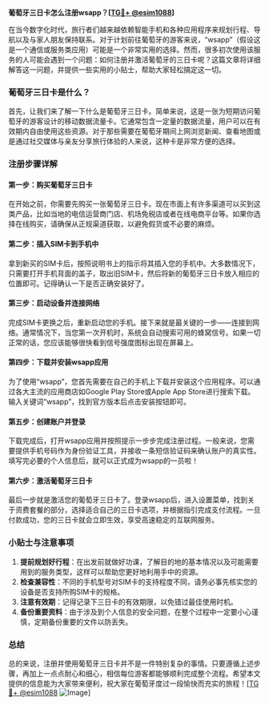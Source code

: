 **葡萄牙三日卡怎么注册wsapp？[[TG💪+ @esim1088](https://t.me/s/esim1088)]**

在当今数字化时代，旅行者们越来越依赖智能手机和各种应用程序来规划行程、导航以及与家人朋友保持联系。对于计划前往葡萄牙的游客来说，“wsapp”（假设这是一个通信或服务类应用）可能是一个非常实用的选择。然而，很多初次使用该服务的人可能会遇到一个问题：如何注册并激活葡萄牙的三日卡呢？这篇文章将详细解答这一问题，并提供一些实用的小贴士，帮助大家轻松搞定这一切。

### 葡萄牙三日卡是什么？

首先，让我们来了解一下什么是葡萄牙三日卡。简单来说，这是一张为短期访问葡萄牙的游客设计的移动数据流量卡。它通常包含一定量的数据流量，用户可以在有效期内自由使用这些资源。对于那些需要在葡萄牙期间上网浏览新闻、查看地图或是通过社交媒体与亲友分享旅行体验的人来说，这种卡是非常方便的选择。

### 注册步骤详解

#### 第一步：购买葡萄牙三日卡
在开始之前，你需要先购买一张葡萄牙三日卡。现在市面上有许多渠道可以买到这类产品，比如当地的电信运营商门店、机场免税店或者在线电商平台等。如果你选择在线购买，请确保从正规渠道获取，以避免假货或不必要的麻烦。

#### 第二步：插入SIM卡到手机中
拿到新买的SIM卡后，按照说明书上的指示将其插入您的手机中。大多数情况下，只需要打开手机背面的盖子，取出旧SIM卡，然后将新的葡萄牙三日卡放入相应的位置即可。记得确认一下是否正确安装好了。

#### 第三步：启动设备并连接网络
完成SIM卡更换之后，重新启动您的手机。接下来就是最关键的一步——连接到网络。通常情况下，当您第一次开机时，系统会自动搜索可用的蜂窝信号。如果一切正常的话，您应该能够很快看到信号强度图标出现在屏幕上。

#### 第四步：下载并安装wsapp应用
为了使用“wsapp”，您首先需要在自己的手机上下载并安装这个应用程序。可以通过各大主流的应用商店如Google Play Store或Apple App Store进行搜索下载。输入关键词“wsapp”，找到官方版本后点击安装按钮即可。

#### 第五步：创建账户并登录
下载完成后，打开wsapp应用并按照提示一步步完成注册过程。一般来说，您需要提供手机号码作为身份验证工具，并接收一条短信验证码来确认账户的真实性。填写完必要的个人信息后，就可以正式成为wsapp的一员啦！

#### 第六步：激活葡萄牙三日卡
最后一步就是激活您的葡萄牙三日卡了。登录wsapp后，进入设置菜单，找到关于资费套餐的部分，选择适合自己的三日卡选项，并根据指引完成支付流程。一旦付款成功，您的三日卡就会立即生效，享受高速稳定的互联网服务。

### 小贴士与注意事项

1. **提前规划好行程**：在出发前就做好功课，了解目的地的基本情况以及可能需要用到的服务类型，这样可以帮助您更好地利用手中的资源。
2. **检查兼容性**：不同的手机型号对SIM卡的支持程度不同，请务必事先核实您的设备是否支持所购SIM卡的规格。
3. **注意有效期**：记得记录下三日卡的有效期限，以免错过最佳使用时机。
4. **备份重要资料**：由于涉及到个人信息的安全问题，在整个过程中一定要小心谨慎，定期备份重要的文件以防丢失。

### 总结

总的来说，注册并使用葡萄牙三日卡并不是一件特别复杂的事情。只要遵循上述步骤，再加上一点点耐心和细心，相信每位游客都能够顺利完成整个流程。希望本文提供的信息能为大家带来便利，祝大家在葡萄牙度过一段愉快而充实的旅程！[[TG💪+ @esim1088](https://t.me/s/esim1088) ![Image](https://i.postimg.cc/4NQfJmqS/Snipaste-2025-05-13-00-14-12.png)]